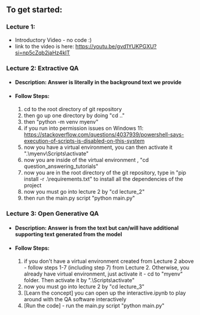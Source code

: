 



## To get started:
### Lecture 1:
 - Introductory Video - no code :) 
 - link to the video is here: https://youtu.be/gvd1YUKPGXU?si=np5cZqb2jaHz4klT  
### Lecture 2: Extractive QA 
 - #### Description: Answer is literally in the background text we provide
 - #### Follow Steps: 
    1. cd to the root directory of git repository
    2. then go up one directory by doing "cd .."
    3. then "python -m venv myenv"
    4. if you run into permission issues on Windows 11: https://stackoverflow.com/questions/4037939/powershell-says-execution-of-scripts-is-disabled-on-this-system
    5. now you have a virtual environment, you can then activate it ".\myenv\Scripts\activate"
    6. now you are inside of the virtual environment , "cd question_answering_tutorials"
    7. now you are in the root directory of the git repository, type in "pip install -r .\requirements.txt" to install all the dependencies of the project
    8. now you must go into lecture 2 by "cd lecture_2"
    9. then run the main.py script "python main.py"
### Lecture 3: Open Generative QA 
 - #### Description: Answer is from the text but can/will have additional supporting text generated from the model
 - #### Follow Steps: 
    1. if you don't have a virtual environment created from Lecture 2 above - follow steps 1-7 (including step 7) from Lecture 2. Otherwise, you already have virtual environment, just activate it - cd to "myenv" folder. Then activate it by ".\Scripts\activate"
    2. now you must go into lecture 2 by "cd lecture_3"
    3. [Learn the concept] you can open up the interactive.ipynb to play around with the QA software interactively
    4. [Run the code] - run the main.py script "python main.py"

